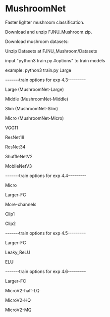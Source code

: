 # MushroomNet
Faster lighter mushroom classification.

Download and unzip FJNU_Mushroom.zip.

Download mushroom datasets: 

Unzip Datasets at FJNU_Mushroom/Datasets

input "python3 train.py #options" to train models

example: python3 train.py Large



-------train options for exp 4.3---------

Large (MushroomNet-Large)

Middle (MushroomNet-Middle)

Slim (MushroomNet-Slim)

Micro (MushroomNet-Micro)

VGG11

ResNet18

ResNet34

ShuffleNetV2

MobileNetV3



-------train options for exp 4.4---------

Micro

Larger-FC

More-channels

Clip1

Clip2



-------train options for exp 4.5---------

Larger-FC

Leaky_ReLU

ELU



-------train options for exp 4.6---------

Larger-FC

MicroV2-half-LQ

MicroV2-HQ

MicroV2-MQ
